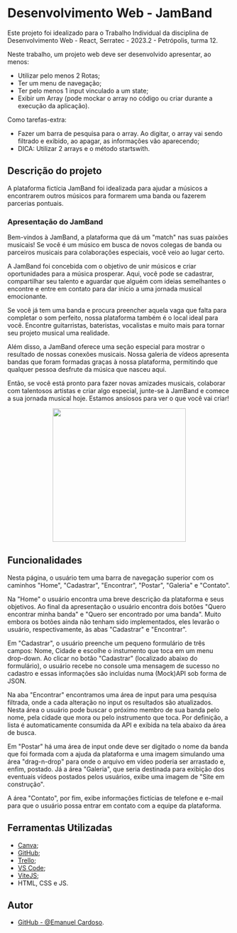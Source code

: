 
# Desenvolvimento Web - JamBand


Este projeto foi idealizado para o Trabalho Individual da disciplina de Desenvolvimento Web - React, Serratec - 2023.2 - Petrópolis, turma 12.

Neste trabalho, um projeto web deve ser desenvolvido apresentar, ao menos:

- Utilizar pelo menos 2 Rotas;
- Ter um menu de navegação;
- Ter pelo menos 1 input vinculado a um state;
- Exibir um Array (pode mockar o array no código ou criar durante a execução da aplicação).

Como tarefas-extra: 
- Fazer um barra de pesquisa para o array. Ao digitar, o array vai sendo filtrado e exibido, ao apagar, as informações vão aparecendo;
- DICA: Utilizar 2 arrays e o método startswith.
## Descrição do projeto

A plataforma fictícia JamBand foi idealizada para ajudar a músicos a encontrarem outros músicos para formarem uma banda ou fazerem parcerias pontuais.

### Apresentação do JamBand

Bem-vindos à JamBand, a plataforma que dá um "match" nas suas paixões musicais! Se você é um músico em busca de novos colegas de banda ou parceiros musicais para colaborações especiais, você veio ao lugar certo.

A JamBand foi concebida com o objetivo de unir músicos e criar oportunidades para a música prosperar. Aqui, você pode se cadastrar, compartilhar seu talento e aguardar que alguém com ideias semelhantes o encontre e entre em contato para dar início a uma jornada musical emocionante.

Se você já tem uma banda e procura preencher aquela vaga que falta para completar o som perfeito, nossa plataforma também é o local ideal para você. Encontre guitarristas, bateristas, vocalistas e muito mais para tornar seu projeto musical uma realidade.

Além disso, a JamBand oferece uma seção especial para mostrar o resultado de nossas conexões musicais. Nossa galeria de vídeos apresenta bandas que foram formadas graças à nossa plataforma, permitindo que qualquer pessoa desfrute da música que nasceu aqui.

Então, se você está pronto para fazer novas amizades musicais, colaborar com talentosos artistas e criar algo especial, junte-se à JamBand e comece a sua jornada musical hoje. Estamos ansiosos para ver o que você vai criar!

<p align="center">
  <img src="https://uploaddeimagens.com.br/images/004/656/645/original/Sem_t%C3%ADtulo_4.png?1699232819" width="300" height="300" />
</p>

## Funcionalidades

Nesta página, o usuário tem uma barra de navegação superior com os caminhos "Home", "Cadastrar", "Encontrar", "Postar", "Galeria" e "Contato".

Na "Home" o usuário encontra uma breve descrição da plataforma e seus objetivos. Ao final da apresentação o usuário encontra dois botões "Quero encontrar minha banda" e "Quero ser encontrado por uma banda". Muito embora os botões ainda não tenham sido implementados, eles levarão o usuário, respectivamente, às abas "Cadastrar" e "Encontrar".

Em "Cadastrar", o usuário preenche um pequeno formulário de três campos: Nome, Cidade e escolhe o instumento que toca em um menu drop-down. Ao clicar no botão "Cadastrar" (localizado abaixo do formulário), o usuário recebe no console uma mensagem de sucesso no cadastro e essas informações são incluídas numa (Mock)API sob forma de JSON.

Na aba "Encontrar" encontramos uma área de input para uma pesquisa filtrada, onde a cada alteração no input os resultados são atualizados. Nesta área o usuário pode buscar o próximo membro de sua banda pelo nome, pela cidade que mora ou pelo instrumento que toca. Por definição, a lista é automaticamente consumida da API e exibida na tela abaixo da área de busca.

Em "Postar" há uma área de input onde deve ser digitado o nome da banda que foi formada com a ajuda da plataforma e uma imagem simulando uma área "drag-n-drop" para onde o arquivo em vídeo poderia ser arrastado e, enfim, postado. Já a área "Galeria", que seria destinada para exibição dos eventuais vídeos postados pelos usuários, exibe uma imagem de "Site em construção".

A área "Contato", por fim, exibe informações fictícias de telefone e e-mail para que o usuário possa entrar em contato com a equipe da plataforma.
## Ferramentas Utilizadas

- [Canva](https://www.canva.com/);
- [GitHub](https://www.github.com/);
- [Trello](https://trello.com/);
- [VS Code](https://code.visualstudio.com/);
- [ViteJS](https://vitejs.dev/);
- HTML, CSS e JS.
## Autor

- [GitHub - @Emanuel Cardoso](https://www.github.com/ecard58).


